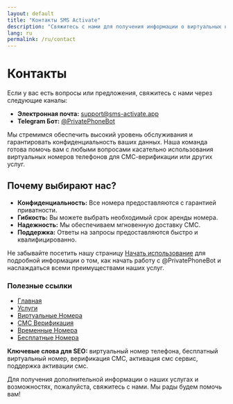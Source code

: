 ```yaml
---
layout: default
title: "Контакты SMS Activate"
description: "Свяжитесь с нами для получения информации о виртуальных номерах и СМС-верификации"
lang: ru
permalink: /ru/contact
---
```


# Контакты

Если у вас есть вопросы или предложения, свяжитесь с нами через следующие каналы:

- **Электронная почта:** [support@sms-activate.app](mailto:support@sms-activate.app)
- **Telegram Бот:** [@PrivatePhoneBot](https://t.me/PrivatePhoneBot)

Мы стремимся обеспечить высокий уровень обслуживания и гарантировать конфиденциальность ваших данных. Наша команда готова помочь вам с любыми вопросами касательно использования виртуальных номеров телефонов для СМС-верификации или других услуг.

## Почему выбирают нас?

- **Конфиденциальность:** Все номера предоставляются с гарантией приватности.
- **Гибкость:** Вы можете выбрать необходимый срок аренды номера.
- **Надежность:** Мы обеспечиваем мгновенную доставку СМС.
- **Поддержка:** Ответы на запросы предоставляются быстро и квалифицированно.

Не забывайте посетить нашу страницу [Начать использование](/ru/get-started) для подробной информации о том, как начать работу с @PrivatePhoneBot и наслаждаться всеми преимуществами наших услуг.

### Полезные ссылки

- [Главная](/ru/)
- [Услуги](/ru/services)
- [Виртуальные Номера](/ru/virtual-phone-numbers)
- [СМС Верификация](/ru/sms-verification)
- [Временные Номера](/ru/temporary-phone-numbers)
- [Бесплатные Номера](/ru/free-phone-numbers)

**Ключевые слова для SEO:**
виртуальный номер телефона, бесплатный виртуальный номер, верификация СМС, активация смс сервис, поддержка активации смс.

Для получения дополнительной информации о наших услугах и возможностях, пожалуйста, свяжитесь с нами. Мы рады будем помочь вам!